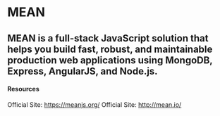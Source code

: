 # MEAN

## MEAN is a full-stack JavaScript solution that helps you build fast, robust, and maintainable production web applications using MongoDB, Express, AngularJS, and Node.js.

#### Resources

Official Site: https://meanjs.org/
Official Site: http://mean.io/